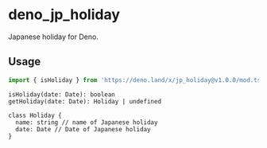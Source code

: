 # deno_jp_holiday

Japanese holiday for Deno.

## Usage

```typescript
import { isHoliday } from 'https://deno.land/x/jp_holiday@v1.0.0/mod.ts'
```

```
isHoliday(date: Date): boolean
getHoliday(date: Date): Holiday | undefined

class Holiday {
  name: string // name of Japanese holiday
  date: Date // Date of Japanese holiday
}
```
